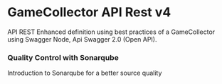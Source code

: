 # GameCollector API Rest v4

API REST Enhanced definition using best practices of a GameCollector using Swagger Node, Api Swagger 2.0 (Open API).

### Quality Control with Sonarqube

Introduction to Sonarqube for a better source quality

